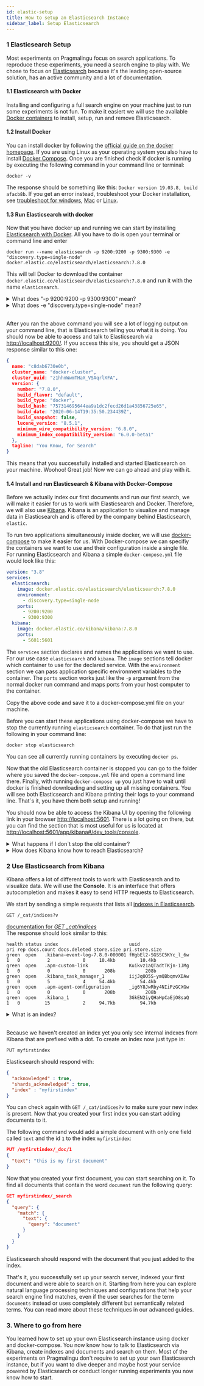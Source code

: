 ```yaml
---
id: elastic-setup
title: How to setup an Elasticsearch Instance
sidebar_label: Setup Elasticsearch
---
```


### 1 Elasticsearch Setup
Most experiments on Pragmalingu focus on search applications. To reproduce these experiments, you need a search engine to play with. We chose to focus on [Elasticsearch](https://www.elastic.co/elasticsearch/) because it's the leading open-source solution, has an active community and a lot of documentation.

#### 1.1 Elasticsearch with Docker
Installing and configuring a full search engine on your machine just to run some experiments is not fun. To make it easiert we will use the available [Docker containers](https://opensource.com/resources/what-docker) to install, setup, run and remove Elasticsearch.

#### 1.2 Install Docker
You can install docker by following the [official guide on the docker homepage](https://docs.docker.com/get-docker/). If you are using Linux as your operating system you also have to install [Docker Compose](https://docs.docker.com/compose/install/#install-compose). Once you are finished check if docker is running by executing the following command in your command line or terminal:
```
docker -v
``` 
The response should be something like this: `Docker version 19.03.8, build afacb8b`. If you get an error instead, troubleshoot your Docker installation, see [troubleshoot for windows](https://docs.docker.com/docker-for-windows/troubleshoot/), [Mac](https://docs.docker.com/docker-for-mac/troubleshoot/) or [Linux](https://docs.docker.com/config/daemon/#troubleshoot-the-daemon).

#### 1.3 Run Elasticsearch with docker
Now that you have docker up and running we can start by installing [Elasticsearch with Docker](https://www.elastic.co/guide/en/elasticsearch/reference/current/docker.html). All you have to do is open your terminal or command line and enter
```
docker run --name elasticsearch -p 9200:9200 -p 9300:9300 -e "discovery.type=single-node" docker.elastic.co/elasticsearch/elasticsearch:7.8.0
```
This will tell Docker to download the container `docker.elastic.co/elasticsearch/elasticsearch:7.8.0` and run it with the name `elasticsearch`.

<details>
<summary>What does "-p 9200:9200 -p 9300:9300" mean?</summary>  

The `-p 9200:9200 -p 9300:9300` arguments tell Docker to map the network ports `9200` and `9300` of the container to the same ports on your local machine. A [network port](http://www.steves-internet-guide.com/tcpip-ports-sockets/) is like a post box through which you can communicate with an application running on a computer.
</details>  

<details>
<summary>What does -e "discovery.type=single-node" mean?</summary>  

The argument `-e "discovery.type=single-node` tells Elasticsearch to run in single-node mode, this means that only one machine will host the Elasticsearch application. Normally, Elasticsearch is run in [cluster mode](https://logz.io/blog/elasticsearch-cluster-tutorial/) on several machines to enable scaling and make it resilient against single computer failures.
</details>  

&nbsp;  
After you ran the above command you will see a lot of logging output on your command line, that is Elasticsearch telling you what it is doing. You should now be able to access and talk to Elasticsearch via [http://localhost:9200/](http://localhost:9200/). If you access this site, you should get a JSON response similar to this one:
```json
{
  name: "c8dab6730e0b",
  cluster_name: "docker-cluster",
  cluster_uuid: "z1hhnWwmTHaX_VSAqrlXFA",
  version: {
    number: "7.8.0",
    build_flavor: "default",
    build_type: "docker",
    build_hash: "757314695644ea9a1dc2fecd26d1a43856725e65",
    build_date: "2020-06-14T19:35:50.234439Z",
    build_snapshot: false,
    lucene_version: "8.5.1",
    minimum_wire_compatibility_version: "6.8.0",
    minimum_index_compatibility_version: "6.0.0-beta1"
  },
  tagline: "You Know, for Search"
}
```
This means that you successfully installed and started Elasticsearch on your machine. Woohoo! Great job! Now we can go ahead and play with it.

#### 1.4 Install and run Elasticsearch & Kibana with Docker-Compose
Before we actually index our first documents and run our first search, we will make it easier for us to work with Elasticsearch and Docker. Therefore, we will also use [Kibana](https://www.elastic.co/kibana). Kibana is an application to visualize and manage data in Elasticsearch and is offered by  the company behind Elasticsearch, `elastic`.

To run two applications simultaneously inside docker, we will use [docker-compose](https://docs.docker.com/compose/) to make it easier for us. With Docker-compose we can specifiy the containers we want to use and their configuration inside a single file. For running Elasticsearch and Kibana a simple `docker-compose.yml` file would look like this:

```yaml
version: "3.8"
services:
  elasticsearch:
    image: docker.elastic.co/elasticsearch/elasticsearch:7.8.0
    environment:
      - discovery.type=single-node
    ports:
      - 9200:9200
      - 9300:9300
  kibana:
    image: docker.elastic.co/kibana/kibana:7.8.0
    ports:
      - 5601:5601
```
The `services` section declares and names the applications we want to use. For our use case `elasticsearch` and `kibana`. The `image` sections tell docker which container to use for the declared service. With the `environment` section we can pass application specific environment variables to the container. The `ports` section works just like the `-p` argument from the normal docker run command and maps ports from your host computer to the container.

Copy the above code and save it to a docker-compose.yml file on your machine.

Before you can start these applications using docker-compose we have to stop the currently running `elasticsearch` container. 
To do that just run the following in your command line:
```
docker stop elasticsearch
```

You can see all currently running containers by executing `docker ps`.

Now that the old Elasticsearch container is stopped you can go to the folder where you saved the `docker-compose.yml` file and open a command line there. Finally, with running `docker-compose up` you just have to wait until docker is finished downloading and setting up all missing containers. You will see both Elasticsearch and Kibana printing their logs to your command line. That`s it, you have them both setup and running!

You should now be able to access the Kibana UI by opening the following link in your browser [http://localhost:5601](http://localhost:5601). There is a lot going on there, but you can find the section that is most useful for us is located at [http://localhost:5601/app/kibana#/dev_tools/console](http://localhost:5601/app/kibana#/dev_tools/console).

<details>
  <summary>What happens if I don`t stop the old container?</summary>

  Since we configured both the original container and the one that is started by docker-compose to use the ports `9200` and `9300`, these ports will already be in use when the second container wants to start. This will prevent the second container from starting, since only one running process can hold a port at a time.
</details>

<details>
  <summary>How does Kibana know how to reach Elasticsearch?</summary>

  There is some magic happening in the background when you run `docker-compose up`. Docker-compose is actually setting up an isolated network inside your computer, where each container gets a network address assigned that corresponds to its service name. The Elasticsearch service will be reachable under the address [http://elasticsearch:9200](http://elasticsearch:9200) inside this network. This is the [default address](https://www.elastic.co/guide/en/kibana/current/docker.html#docker-defaults) configured for Kibana in docker to look for Elasticsearch.
</details>

### 2 Use Elasticsearch from Kibana

Kibana offers a lot of different tools to work with Elasticsearch and to visualize data. We will use the **Console**. It is an interface that offers autocompletion and makes it easy to send HTTP requests to Elasticsearch.

We start by sending a simple requests that lists all [indexes in Elasticsearch](https://www.elastic.co/de/blog/what-is-an-elasticsearch-index).
```
GET /_cat/indices?v
```
[documentation for *GET _cat/indices*](https://www.elastic.co/guide/en/elasticsearch/reference/current/cat-indices.html)  
The response should look similar to this:
```
health status index                          uuid                   pri rep docs.count docs.deleted store.size pri.store.size
green  open   .kibana-event-log-7.8.0-000001 fHgbEl2-SGSSC5KYc_l_6w   1   0          2            0     10.4kb         10.4kb
green  open   .apm-custom-link               Kuikvz1aQTadtTKjn-1JMg   1   0          0            0       208b           208b
green  open   .kibana_task_manager_1         iijJqOO5S-ymQBbqmvXDAw   1   0          5            4     54.4kb         54.4kb
green  open   .apm-agent-configuration       _ig6Y8JwRby4NIiPzGCXGw   1   0          0            0       208b           208b
green  open   .kibana_1                      3GkEN2iyQHaHpCaEjO8saQ   1   0         15            2     94.7kb         94.7kb

``` 
<details>
<summary>What is an index?</summary>  

[Indexes](https://en.wikipedia.org/wiki/Inverted_index) are where search engines store the information about **words** and the **documents** that these words appear in. Similar to an index in a book where you can lookup words in alphabetical order and find the pages that contain or explain these words. [In Elasticsearch](https://www.elastic.co/de/blog/what-is-an-elasticsearch-index) an index is the place where you store all the documents that have a similar structure and that you want users to find when they search.
</details>  
&nbsp;  

Because we haven't created an index yet you only see internal indexes from Kibana that are prefixed with a dot. To create an index now just type in:
```
PUT myfirstindex
``` 
Elasticsearch should respond with:
```json
{
  "acknowledged" : true,
  "shards_acknowledged" : true,
  "index" : "myfirstindex"
}
```
You can check again with `GET /_cat/indices?v` to make sure your new index is present. Now that you created your first index you can start adding documents to it.  

The following command would add a simple document with only one field called `text` and the id `1` to the index `myfirstindex`:
```json
PUT /myfirstindex/_doc/1
{
  "text": "this is my first document"
}
```
Now that you created your first document, you can start searching on it. To find all documents that contain the word `document` run the following query:
```json
GET myfirstindex/_search
{
  "query": {
    "match": {
      "text": {
        "query": "document"
      }
    }
  }
}
```
Elasticsearch should respond with the document that you just added to the index.

That's it, you successfully set up your search server, indexed your first document and were able to search on it. Starting from here you can explore natural language processing techniques and configurations that help your search engine find matches, even if the user searches for the term `documents` instead or uses completely different but semantically related terms. You can read more about these techniques in our advanced guides.

### 3. Where to go from here
You learned how to set up your own Elasticsearch instance using docker and docker-compose. You now know how to talk to Elasticsearch via Kibana, create indexes and documents and search on them. Most of the experiments on Pragmalingu don't require to set up your own Elasticsearch instance, but if you want to dive deeper and maybe host your service powered by Elasticsearch or conduct longer running experiments you now know how to start.
